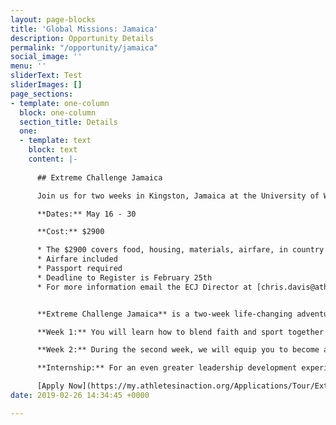```yaml
---
layout: page-blocks
title: 'Global Missions: Jamaica'
description: Opportunity Details
permalink: "/opportunity/jamaica"
social_image: ''
menu: ''
sliderText: Test
sliderImages: []
page_sections:
- template: one-column
  block: one-column
  section_title: Details
  one:
  - template: text
    block: text
    content: |-
    
      ## Extreme Challenge Jamaica

      Join us for two weeks in Kingston, Jamaica at the University of West Indies!

      **Dates:** May 16 - 30

      **Cost:** $2900

      * The $2900 covers food, housing, materials, airfare, in country transportation, and all other costs associated with ECJ. We will coach you on how to raise the money for this trip. Our ECJ staff or your local AIA staff will help you.
      * Airfare included
      * Passport required
      * Deadline to Register is February 25th
      * For more information email the ECJ Director at [chris.davis@athletesinaction.org](mailto:chris.davis@athletesinaction.org)


      **​Extreme Challenge Jamaica** is a two-week life-changing adventure targeted at launching Athletes in Action movements throughout Jamaica and the Caribbean. **Join with 60+ American, Jamaican, and Caribbean athletes** and learn how to take your relationship with God and your performance as an athlete to the next level!

      **Week 1:** You will learn how to blend faith and sport together on the field of competition. You will learn five Biblical Principles that apply to sport and life. Week 1 is similar to AIA’s ([www.ultimatetrainingcamp.com]("http://www.ultimatetrainingcamp.com"))

      **Week 2:** During the second week, we will equip you to become a "spiritual team captain" when you return to your campus. You will learn how to engage in spiritual conversations, share Christ with others, and help others grow in their walk with God. And yes, you will get to explore the breathtaking beauty of the island while you are there!

      **Internship:** For an even greater leadership development experience, consider applying to serve as an intern on Extreme Challenge Jamaica. We will have a total of **10 internship positions available.** Go to the register page to apply as an intern. **NOTE:** You must have attended AIA's Ultimate Training Camp, a past Extreme Challenge Puerto Rico, or another AIA summer opportunity to be considered for an internship. **_Interns are required to arrive two days earlier._**

      [Apply Now](https://my.athletesinaction.org/Applications/Tour/Extreme-Challenge-Jamaica/default.aspx)
date: 2019-02-26 14:34:45 +0000

---
```

